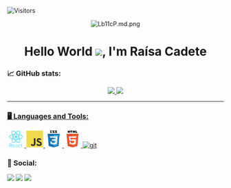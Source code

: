 ![Visitors](https://api.visitorbadge.io/api/visitors?path=https%3A%2F%2Fgithub.com%2FRaaPeixoto&labelColor=%23ba68c8&countColor=%23263759&style=plastic)

<div align="center"> <img height="180em" src="https://iili.io/Lb11cP.md.png" alt="Lb11cP.md.png" border="0"></div>
 <h1 align="center">Hello World  <img src="https://raw.githubusercontent.com/MartinHeinz/MartinHeinz/master/wave.gif" width="30px">, I'm Raísa Cadete </h1> 

<h3 align="left">📈 GitHub stats:</h3>
<div align="center">
<a href="https://github.com/Raapeixoto">
<img height="150em" src="https://github-readme-stats.vercel.app/api/top-langs/?username=raapeixoto&layout=compact&langs_count=7&theme=dracula"/>
<img height="150em" src="https://github-readme-stats.vercel.app/api?username=RaaPeixoto&show_icons=true&theme=dracula&include_all_commits=true&count_private=true"/>
</div>
<hr>






<h3 align="left">🖥 Languages and Tools:</h3>
<p align="left"> 

<a href="https://reactjs.org/" target="_blank" rel="noreferrer"> <img src="https://raw.githubusercontent.com/devicons/devicon/master/icons/react/react-original-wordmark.svg" alt="react" width="40" height="40"/> </a> 
<a href="https://developer.mozilla.org/en-US/docs/Web/JavaScript" target="_blank" rel="noreferrer"> <img src="https://raw.githubusercontent.com/devicons/devicon/master/icons/javascript/javascript-original.svg" alt="javascript" width="40" height="40"/> </a>
<a href="https://www.w3schools.com/css/" target="_blank" rel="noreferrer"> <img src="https://raw.githubusercontent.com/devicons/devicon/master/icons/css3/css3-original-wordmark.svg" alt="css3" width="40" height="40"/> </a>
<a href="https://www.w3.org/html/" target="_blank" rel="noreferrer"> <img src="https://raw.githubusercontent.com/devicons/devicon/master/icons/html5/html5-original-wordmark.svg" alt="html5" width="40" height="40"/> </a>
<a href="https://git-scm.com/" target="_blank" rel="noreferrer"> <img src="https://www.vectorlogo.zone/logos/git-scm/git-scm-icon.svg" alt="git" width="40" height="40"/> </a> 


</p>

<h3 align="left">💬 Social:</h3>


<div>
<a href = "mailto:raisacad.engcivil@gmail.com"><img src="https://img.shields.io/badge/Gmail-D14836?style=for-the-badge&logo=gmail&logoColor=white" target="_blank"></a>
<a href="https://www.linkedin.com/in/raisacadete" target="_blank"><img src="https://img.shields.io/badge/-LinkedIn-%230077B5?style=for-the-badge&logo=linkedin&logoColor=white" target="_blank"></a>  
<a href="https://instagram.com/raapeixoto" target="_blank"><img src="https://img.shields.io/badge/-Instagram-%23E4405F?style=for-the-badge&logo=instagram&logoColor=white" target="_blank"></a>

</div>
